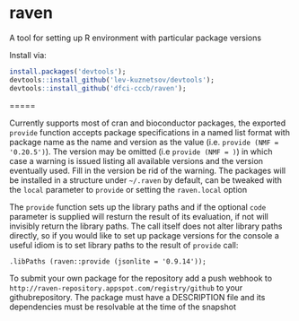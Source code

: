 raven
=====

A tool for setting up R environment with particular package versions

Install via:
```R
install.packages('devtools');
devtools::install_github('lev-kuznetsov/devtools');
devtools::install_github('dfci-cccb/raven');
```
=====

Currently supports most of cran and bioconductor packages, the exported
```provide``` function accepts package specifications in a named list
format with package name as the name and version as the value (i.e.
```provide (NMF = '0.20.5')```). The version may be omitted (i.e
```provide (NMF = )```) in which case a warning is issued listing all
available versions and the version eventually used. Fill in the version
be rid of the warning. The packages will be installed in a structure
under ```~/.raven``` by default, can be tweaked with the ```local```
parameter to ```provide``` or setting the ```raven.local``` option

The ```provide``` function sets up the library paths and if the
optional ```code``` parameter is supplied will resturn the result of
its evaluation, if not will invisibly return the library paths. The
call itself does not alter library paths directly, so if you would
like to set up package versions for the console a useful idiom is
to set library paths to the result of ```provide``` call:

```
.libPaths (raven::provide (jsonlite = '0.9.14'));
```

To submit your own package for the repository add a push webhook to
```http://raven-repository.appspot.com/registry/github``` to your
githubrepository. The package must have a DESCRIPTION file and its
dependencies must be resolvable at the time of the snapshot
